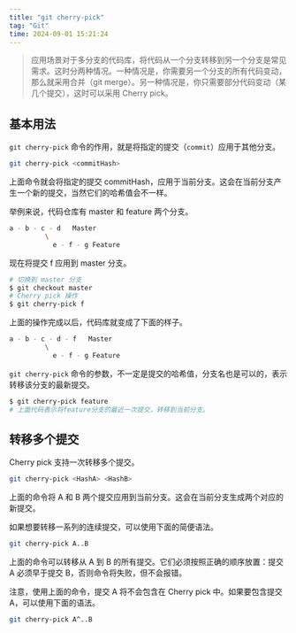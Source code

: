 ```yaml
---
title: "git cherry-pick"
tag: "Git"
time: 2024-09-01 15:21:24
---
```


> 应用场景对于多分支的代码库，将代码从一个分支转移到另一个分支是常见需求。这时分两种情况。一种情况是，你需要另一个分支的所有代码变动，那么就采用合并（git merge）。另一种情况是，你只需要部分代码变动（某几个提交），这时可以采用 Cherry pick。

## 基本用法

`git cherry-pick` 命令的作用，就是将指定的提交（`commit`）应用于其他分支。

```sh
git cherry-pick <commitHash>
```

上面命令就会将指定的提交 commitHash，应用于当前分支。这会在当前分支产生一个新的提交，当然它们的哈希值会不一样。

举例来说，代码仓库有 master 和 feature 两个分支。

```sh
a - b - c - d   Master
         \
           e - f - g Feature
```

现在将提交 f 应用到 master 分支。

```sh
# 切换到 master 分支
$ git checkout master
# Cherry pick 操作
$ git cherry-pick f
```

上面的操作完成以后，代码库就变成了下面的样子。

```sh
a - b - c - d - f   Master
         \
           e - f - g Feature
```

`git cherry-pick` 命令的参数，不一定是提交的哈希值，分支名也是可以的，表示转移该分支的最新提交。

```sh
$ git cherry-pick feature
# 上面代码表示将feature分支的最近一次提交，转移到当前分支。
```

## 转移多个提交

Cherry pick 支持一次转移多个提交。

```sh
git cherry-pick <HashA> <HashB>
```

上面的命令将 A 和 B 两个提交应用到当前分支。这会在当前分支生成两个对应的新提交。

如果想要转移一系列的连续提交，可以使用下面的简便语法。

```sh
git cherry-pick A..B
```

上面的命令可以转移从 A 到 B 的所有提交。它们必须按照正确的顺序放置：提交 A 必须早于提交 B，否则命令将失败，但不会报错。

注意，使用上面的命令，提交 A 将不会包含在 Cherry pick 中。如果要包含提交 A，可以使用下面的语法。

```sh
git cherry-pick A^..B
```
